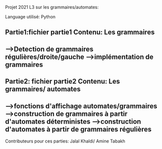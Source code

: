 Projet 2021 L3 sur les grammaires/automates:

Language utilisé: Python


Partie1:fichier partie1
Contenu: Les grammaires
------------------------------------------------------------------
-->Detection de grammaires régulières/droite/gauche
-->implémentation de grammaires
------------------------------------------------------------------

Partie2: fichier partie2
Contenu: Les grammaires/ automates
------------------------------------------------------------------
-->fonctions d'affichage automates/grammaires
-->construction de grammaires à partir d'automates déterministes
-->construction d'automates à partir de grammaires régulières
------------------------------------------------------------------


Contributeurs pour ces parties:
Jalal Khaldi/ Amine Tabakh
